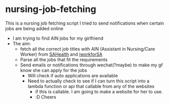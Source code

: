 # nursing-job-fetching
This is a nursing job fetching script I tried to send notifications when certain jobs are being added online

- I am trying to find AIN jobs for my girlfriend
- The aim:
  -  fetch all the correct job titles with AIN (Assistant in Nursing/Care Worker) from [SAHealth](https://careers.pageuppeople.com/532/caw/en/listing) and [iworkforSA](https://iworkfor.sa.gov.au/)
  -  Parse all the jobs that fit the requirements
  -  Send emails or notifications through wechat(?maybe) to make my gf know she can apply for the jobs
     -  Will check if auto applications are available
     -  Need to actually check to see if I can turn this script into a lambda function or api that callable from any of the websites
        -  if this is callable. I am going to make a website for her to use.
        -  :D Cheers
